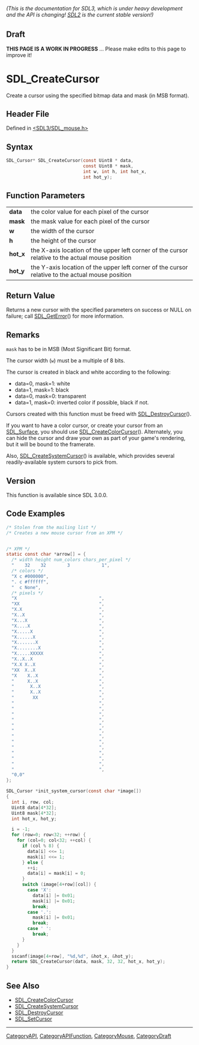 ###### (This is the documentation for SDL3, which is under heavy development and the API is changing! [SDL2](https://wiki.libsdl.org/SDL2/) is the current stable version!)

## Draft

**THIS PAGE IS A WORK IN PROGRESS** ... Please make edits to this page to improve it!
# SDL_CreateCursor

Create a cursor using the specified bitmap data and mask (in MSB format).

## Header File

Defined in [<SDL3/SDL_mouse.h>](https://github.com/libsdl-org/SDL/blob/main/include/SDL3/SDL_mouse.h)

## Syntax

```c
SDL_Cursor* SDL_CreateCursor(const Uint8 * data,
                             const Uint8 * mask,
                             int w, int h, int hot_x,
                             int hot_y);

```

## Function Parameters

|               |                                                                                                  |
| ------------- | ------------------------------------------------------------------------------------------------ |
| **data**      | the color value for each pixel of the cursor                                                     |
| **mask**      | the mask value for each pixel of the cursor                                                      |
| **w**         | the width of the cursor                                                                          |
| **h**         | the height of the cursor                                                                         |
| **hot_x**     | the X-axis location of the upper left corner of the cursor relative to the actual mouse position |
| **hot_y**     | the Y-axis location of the upper left corner of the cursor relative to the actual mouse position |

## Return Value

Returns a new cursor with the specified parameters on success or NULL on
failure; call [SDL_GetError](SDL_GetError)() for more information.

## Remarks

`mask` has to be in MSB (Most Significant Bit) format.

The cursor width (`w`) must be a multiple of 8 bits.

The cursor is created in black and white according to the following:

- data=0, mask=1: white
- data=1, mask=1: black
- data=0, mask=0: transparent
- data=1, mask=0: inverted color if possible, black if not.

Cursors created with this function must be freed with
[SDL_DestroyCursor](SDL_DestroyCursor)().

If you want to have a color cursor, or create your cursor from an
[SDL_Surface](SDL_Surface), you should use
[SDL_CreateColorCursor](SDL_CreateColorCursor)(). Alternately, you can hide
the cursor and draw your own as part of your game's rendering, but it will
be bound to the framerate.

Also, [SDL_CreateSystemCursor](SDL_CreateSystemCursor)() is available,
which provides several readily-available system cursors to pick from.

## Version

This function is available since SDL 3.0.0.

## Code Examples

```c
/* Stolen from the mailing list */
/* Creates a new mouse cursor from an XPM */


/* XPM */
static const char *arrow[] = {
  /* width height num_colors chars_per_pixel */
  "    32    32        3            1",
  /* colors */
  "X c #000000",
  ". c #ffffff",
  "  c None",
  /* pixels */
  "X                               ",
  "XX                              ",
  "X.X                             ",
  "X..X                            ",
  "X...X                           ",
  "X....X                          ",
  "X.....X                         ",
  "X......X                        ",
  "X.......X                       ",
  "X........X                      ",
  "X.....XXXXX                     ",
  "X..X..X                         ",
  "X.X X..X                        ",
  "XX  X..X                        ",
  "X    X..X                       ",
  "     X..X                       ",
  "      X..X                      ",
  "      X..X                      ",
  "       XX                       ",
  "                                ",
  "                                ",
  "                                ",
  "                                ",
  "                                ",
  "                                ",
  "                                ",
  "                                ",
  "                                ",
  "                                ",
  "                                ",
  "                                ",
  "                                ",
  "0,0"
};

SDL_Cursor *init_system_cursor(const char *image[])
{
  int i, row, col;
  Uint8 data[4*32];
  Uint8 mask[4*32];
  int hot_x, hot_y;

  i = -1;
  for (row=0; row<32; ++row) {
    for (col=0; col<32; ++col) {
      if (col % 8) {
        data[i] <<= 1;
        mask[i] <<= 1;
      } else {
        ++i;
        data[i] = mask[i] = 0;
      }
      switch (image[4+row][col]) {
        case 'X':
          data[i] |= 0x01;
          mask[i] |= 0x01;
          break;
        case '.':
          mask[i] |= 0x01;
          break;
        case ' ':
          break;
      }
    }
  }
  sscanf(image[4+row], "%d,%d", &hot_x, &hot_y);
  return SDL_CreateCursor(data, mask, 32, 32, hot_x, hot_y);
}
```

## See Also

* [SDL_CreateColorCursor](SDL_CreateColorCursor)
* [SDL_CreateSystemCursor](SDL_CreateSystemCursor)
* [SDL_DestroyCursor](SDL_DestroyCursor)
* [SDL_SetCursor](SDL_SetCursor)

----
[CategoryAPI](CategoryAPI), [CategoryAPIFunction](CategoryAPIFunction), [CategoryMouse](CategoryMouse), [CategoryDraft](CategoryDraft)


